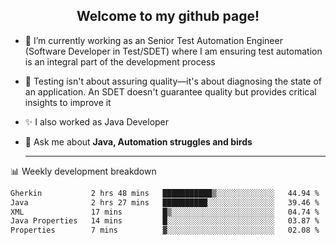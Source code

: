 <h2 align="center">Welcome to my github page!</h2>

- 🔭 I’m currently working as an Senior Test Automation Engineer (Software Developer in Test/SDET) where I am ensuring test automation is an integral part of the development process
- 🎩 Testing isn't about assuring quality—it's about diagnosing the state of an application. An SDET doesn't guarantee quality but provides critical insights to improve it
- ✨ I also worked as Java Developer
- 💬 Ask me about **Java, Automation struggles and birds**
  
  -------
  
📊 Weekly development breakdown

<!--START_SECTION:waka-->

```txt
Gherkin           2 hrs 48 mins   ███████████▒░░░░░░░░░░░░░   44.94 %
Java              2 hrs 27 mins   ██████████░░░░░░░░░░░░░░░   39.46 %
XML               17 mins         █▒░░░░░░░░░░░░░░░░░░░░░░░   04.74 %
Java Properties   14 mins         █░░░░░░░░░░░░░░░░░░░░░░░░   03.87 %
Properties        7 mins          ▓░░░░░░░░░░░░░░░░░░░░░░░░   02.08 %
```

<!--END_SECTION:waka-->

